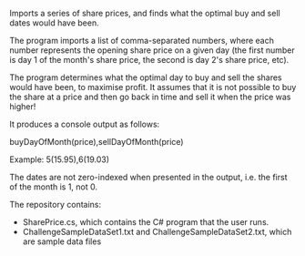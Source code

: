 Imports a series of share prices, and finds what the optimal buy and sell dates would have been.

The program imports a list of comma-separated numbers, where each number represents the opening share price on a given day (the first number is day 1 of the month's share price, the second is
day 2's share price, etc).
  
The program determines what the optimal day to buy and sell the shares would have been, to maximise profit. It assumes that it is not possible to buy the share at a price and then go back in time and sell it when the price was higher! 
  
It produces a console output as follows:
 
buyDayOfMonth(price),sellDayOfMonth(price)
 
Example:
5(15.95),6(19.03)
 
The dates are not zero-indexed when presented in the output, i.e. the first of the month is 1, not 0.
 
The repository contains:

- SharePrice.cs, which contains the C# program that the user runs.
- ChallengeSampleDataSet1.txt and ChallengeSampleDataSet2.txt, which are sample data files
